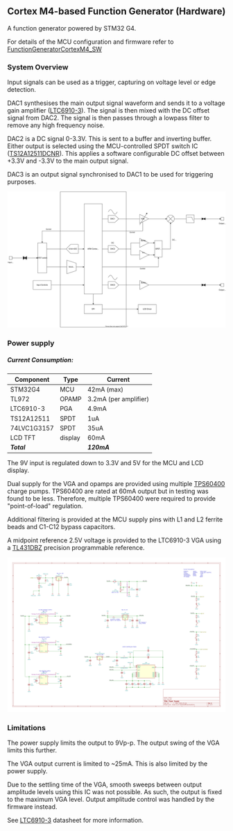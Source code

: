 ## Cortex M4-based Function Generator (Hardware)
A function generator powered by STM32 G4.

For details of the MCU configuration and firmware refer to [FunctionGeneratorCortexM4_SW](https://github.com/cracked-machine/FunctionGeneratorCortexM4_SW)

### System Overview

Input signals can be used as a trigger, capturing on voltage level or edge detection.

DAC1 synthesises the main output signal waveform and sends it to a voltage gain amplifier ([LTC6910-3](https://www.analog.com/media/en/technical-documentation/data-sheets/6910fb.pdf)). The signal is then mixed with the DC offset signal from DAC2. The signal is then passes through a lowpass filter to remove any high frequency noise.

DAC2 is a DC signal 0-3.3V. This is sent to a buffer and inverting buffer. Either output is selected using the MCU-controlled SPDT switch IC ([TS12A12511DCNR](http://www.ti.com/lit/ds/symlink/ts12a12511.pdf)). This applies a software configurable DC offset between +3.3V and -3.3V to the main output signal.

DAC3 is an output signal synchronised to DAC1 to be used for triggering purposes.

![](FunctionGeneratorCortextM4_SystemOverview.svg)

### Power supply

##### Current Consumption:

|Component|Type|Current|
|---------|----|-------|
|STM32G4|MCU|42mA (max)|
|TL972|OPAMP|3.2mA (per amplifier)|
|LTC6910-3|PGA|4.9mA|
|TS12A12511|SPDT|1uA|
|74LVC1G3157|SPDT|35uA|
|LCD TFT|display|60mA|
|*__Total__*||*__120mA__*|

The 9V input is regulated down to 3.3V and 5V for the MCU and LCD display.

Dual supply for the VGA and opamps are provided using multiple [TPS60400](http://www.ti.com/lit/ds/symlink/tps60402.pdf) charge pumps. TPS60400 are rated at 60mA output but in testing was found to be less. Therefore, multiple TPS60400 were required to provide "point-of-load" regulation.

Additional filtering is provided at the MCU supply pins with L1 and L2 ferrite beads and C1-C12 bypass capacitors.

A midpoint reference 2.5V voltage is provided to the LTC6910-3 VGA using a  [TL431DBZ](https://www.ti.com/lit/ds/symlink/tl431.pdf) precision programmable reference.


![](HW/MainBoard/RevB/schema/PSU-PSU.svg)

### Limitations

The power supply limits the output to 9Vp-p. The output swing of the VGA limits this further.

The VGA output current is limited to ~25mA. This is also limited by the power supply.

Due to the settling time of the VGA, smooth sweeps between output amplitude levels using this IC was not possible. As such, the output is fixed to the maximum VGA level. Output amplitude control was handled by the firmware instead.

See [LTC6910-3](https://www.analog.com/media/en/technical-documentation/data-sheets/6910fb.pdf) datasheet for more information.
